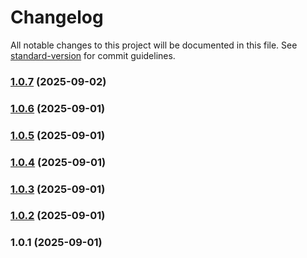 # Changelog

All notable changes to this project will be documented in this file. See [standard-version](https://github.com/conventional-changelog/standard-version) for commit guidelines.

### [1.0.7](https://github.com/VPNGenie/telegram-core/compare/v1.0.6...v1.0.7) (2025-09-02)

### [1.0.6](https://github.com/VPNGenie/telegram-core/compare/v1.0.5...v1.0.6) (2025-09-01)

### [1.0.5](https://github.com/VPNGenie/telegram-core/compare/v1.0.4...v1.0.5) (2025-09-01)

### [1.0.4](https://github.com/VPNGenie/telegram-core/compare/v1.0.3...v1.0.4) (2025-09-01)

### [1.0.3](https://github.com/VPNGenie/telegram-core/compare/v1.0.2...v1.0.3) (2025-09-01)

### [1.0.2](https://github.com/VPNGenie/telegram-core/compare/v1.0.1...v1.0.2) (2025-09-01)

### 1.0.1 (2025-09-01)
